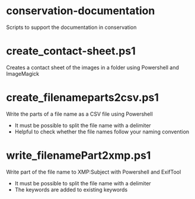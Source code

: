 # conservation-documentation
Scripts to support the documentation in conservation

# create_contact-sheet.ps1
Creates a contact sheet of the images in a folder using Powershell and ImageMagick

# create_filenameparts2csv.ps1
Write the parts of a file name as a CSV file using Powershell
* It must be possible to split the file name with a delimiter
* Helpful to check whether the file names follow your naming convention

# write_filenamePart2xmp.ps1
Write part of the file name to XMP:Subject with Powershell and ExifTool
* It must be possible to split the file name with a delimiter
* The keywords are added to existing keywords
